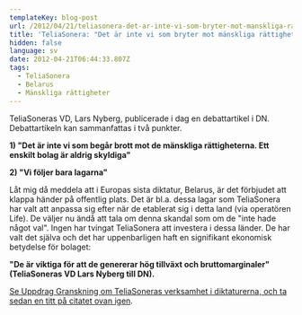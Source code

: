 ```yaml
---
templateKey: blog-post
url: /2012/04/21/teliasonera-det-ar-inte-vi-som-bryter-mot-manskliga-rattigheter
title: 'TeliaSonera: "Det är inte vi som bryter mot mänskliga rättigheter"'
hidden: false
language: sv
date: 2012-04-21T06:44:33.807Z
tags:
  - TeliaSonera
  - Belarus
  - Mänskliga rättigheter
---
```

TeliaSoneras VD, Lars Nyberg, publicerade i dag en debattartikel i DN. Debattartikeln kan sammanfattas i två punkter.

**1) "Det är inte vi som begår brott mot de mänskliga rättigheterna. Ett enskilt bolag är aldrig skyldiga"**

**2) "Vi följer bara lagarna"**

Låt mig då meddela att i Europas sista diktatur, Belarus, är det förbjudet att klappa händer på offentlig plats. Det är bl.a. dessa lagar som TeliaSonera har valt att anpassa sig efter när de etablerat sig i detta land (via operatören Life). De väljer nu ändå att tala om denna skandal som om de "inte hade något val". Ingen har tvingat TeliaSonera att investera i dessa länder. De har valt det själva och det har uppenbarligen haft en signifikant ekonomisk betydelse för bolaget:

**"De är viktiga för att de genererar hög tillväxt och bruttomarginaler" (TeliaSoneras VD Lars Nyberg till DN).**

[Se Uppdrag Granskning om TeliaSoneras verksamhet i diktaturerna, och ta sedan en titt på citatet ovan igen](http://svt.se/ug/teliasonera-i-hemligt-samarbete-med-diktaturer?&_suid=778).
